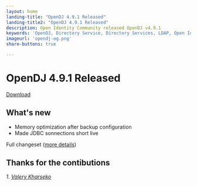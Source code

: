 ```yaml
---
layout: home
landing-title: "OpenDJ 4.9.1 Released"
landing-title2: "OpenDJ 4.9.1 Released"
description: Open Identity Community released OpenDJ v4.9.1
keywords: 'OpenDJ, Directory Service, Directory Services, LDAP, Open Identity Platform, release, SQL, JDBC'
imageurl: 'opendj-og.png'
share-buttons: true

---
```

# OpenDJ 4.9.1 Released
[Download](https://github.com/OpenIdentityPlatform/OpenDJ/releases/tag/4.9.1)

## What's new
* Memory optimization after backup configuration
* Made JDBC sonnections short live

Full changeset ([more details](https://github.com/OpenIdentityPlatform/OpenDJ/compare/4.9.0...4.9.1))

## Thanks for the contibutions

<i id="vharseko"><i>1. <a href="https://github.com/vharseko" target="_blank">Valery Kharseko</a></i>






